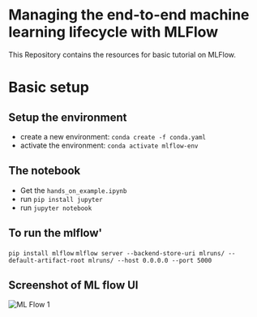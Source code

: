 # Managing the end-to-end machine learning lifecycle with MLFlow

This Repository contains the resources for basic tutorial on MLFlow.

# Basic setup

## Setup the environment 
  - create a new environment: `conda create -f conda.yaml`
  - activate the environment: `conda activate mlflow-env`

## The notebook
- Get the `hands_on_example.ipynb`
- run `pip install jupyter`
- run `jupyter notebook`

## To run the mlflow'
`pip install mlflow`
`mlflow server --backend-store-uri mlruns/ --default-artifact-root mlruns/ --host 0.0.0.0 --port 5000 `

## Screenshot of ML flow UI
![ML Flow 1](https://github.com/auro-TA/MLFlow-walkthorugh/assets/149032327/b6eb2cf8-5f6a-4c88-b6d9-7653c8408fce)
